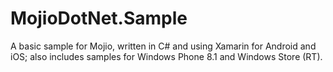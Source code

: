 MojioDotNet.Sample
==================

A basic sample for Mojio, written in C# and using Xamarin for Android and iOS; also includes samples for Windows Phone 8.1 and Windows Store (RT).

